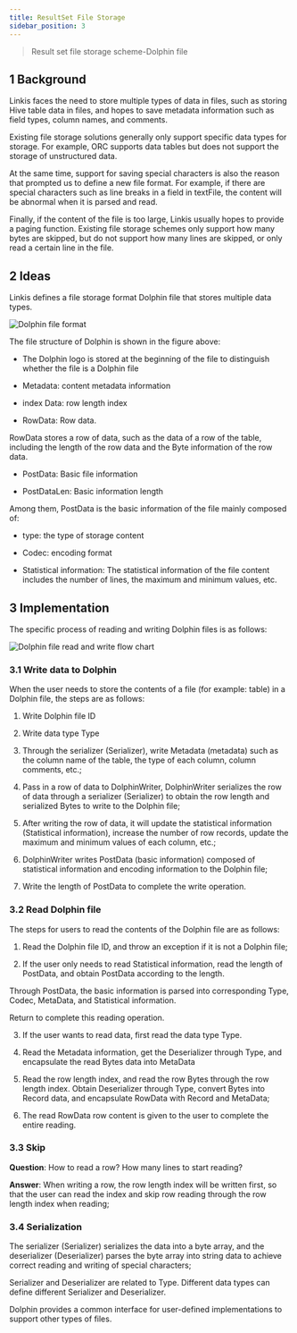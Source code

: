 ```yaml
---
title: ResultSet File Storage
sidebar_position: 3
---
```

>Result set file storage scheme-Dolphin file

## 1 Background

Linkis faces the need to store multiple types of data in files, such as storing Hive table data in files, and hopes to save metadata information such as field types, column names, and comments.

Existing file storage solutions generally only support specific data types for storage. For example, ORC supports data tables but does not support the storage of unstructured data.

At the same time, support for saving special characters is also the reason that prompted us to define a new file format. For example, if there are special characters such as line breaks in a field in textFile, the content will be abnormal when it is parsed and read.

Finally, if the content of the file is too large, Linkis usually hopes to provide a paging function. Existing file storage schemes only support how many bytes are skipped, but do not support how many lines are skipped, or only read a certain line in the file.

## 2 Ideas

Linkis defines a file storage format Dolphin file that stores multiple data types.

![Dolphin file format](../../images/ch4/storage/dolphin_file.png)

The file structure of Dolphin is shown in the figure above:

- The Dolphin logo is stored at the beginning of the file to distinguish whether the file is a Dolphin file

- Metadata: content metadata information

- index Data: row length index

- RowData: Row data.

 RowData stores a row of data, such as the data of a row of the table, including the length of the row data and the Byte information of the row data.

- PostData: Basic file information

- PostDataLen: Basic information length

Among them, PostData is the basic information of the file mainly composed of:

- type: the type of storage content

- Codec: encoding format

- Statistical information: The statistical information of the file content includes the number of lines, the maximum and minimum values, etc.

## 3 Implementation

The specific process of reading and writing Dolphin files is as follows:

![Dolphin file read and write flow chart](../../images/ch4/storage/dolphin_progress.png)

### 3.1 Write data to Dolphin

When the user needs to store the contents of a file (for example: table) in a Dolphin file, the steps are as follows:

1. Write Dolphin file ID

2. Write data type Type

3. Through the serializer (Serializer), write Metadata (metadata) such as the column name of the table, the type of each column, column comments, etc.;

4. Pass in a row of data to DolphinWriter, DolphinWriter serializes the row of data through a serializer (Serializer) to obtain the row length and serialized Bytes to write to the Dolphin file;

5. After writing the row of data, it will update the statistical information (Statistical information), increase the number of row records, update the maximum and minimum values ​​of each column, etc.;

6. DolphinWriter writes PostData (basic information) composed of statistical information and encoding information to the Dolphin file;

7. Write the length of PostData to complete the write operation.


### 3.2 Read Dolphin file

The steps for users to read the contents of the Dolphin file are as follows:

1. Read the Dolphin file ID, and throw an exception if it is not a Dolphin file;

2. If the user only needs to read Statistical information, read the length of PostData, and obtain PostData according to the length.

 Through PostData, the basic information is parsed into corresponding Type, Codec, MetaData, and Statistical information.
 
 Return to complete this reading operation.

3. If the user wants to read data, first read the data type Type.

4. Read the Metadata information, get the Deserializer through Type, and encapsulate the read Bytes data into MetaData

5. Read the row length index, and read the row Bytes through the row length index. Obtain Deserializer through Type, convert Bytes into Record data, and encapsulate RowData with Record and MetaData;

6. The read RowData row content is given to the user to complete the entire reading.

### 3.3 Skip

**Question**: How to read a row? How many lines to start reading?

**Answer**: When writing a row, the row length index will be written first, so that the user can read the index and skip row reading through the row length index when reading;

### 3.4 Serialization

The serializer (Serializer) serializes the data into a byte array, and the deserializer (Deserializer) parses the byte array into string data to achieve correct reading and writing of special characters;

Serializer and Deserializer are related to Type. Different data types can define different Serializer and Deserializer.

Dolphin provides a common interface for user-defined implementations to support other types of files.